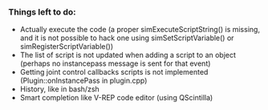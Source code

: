 ### Things left to do:

 - Actually execute the code (a proper simExecuteScriptString() is missing, and it is not possible to hack one using simSetScriptVariable() or simRegisterScriptVariable())
 - The list of script is not updated when adding a script to an object (perhaps no instancepass message is sent for that event)
 - Getting joint control callbacks scripts is not implemented (Plugin::onInstancePass in plugin.cpp)
 - History, like in bash/zsh
 - Smart completion like V-REP code editor (using QScintilla)

